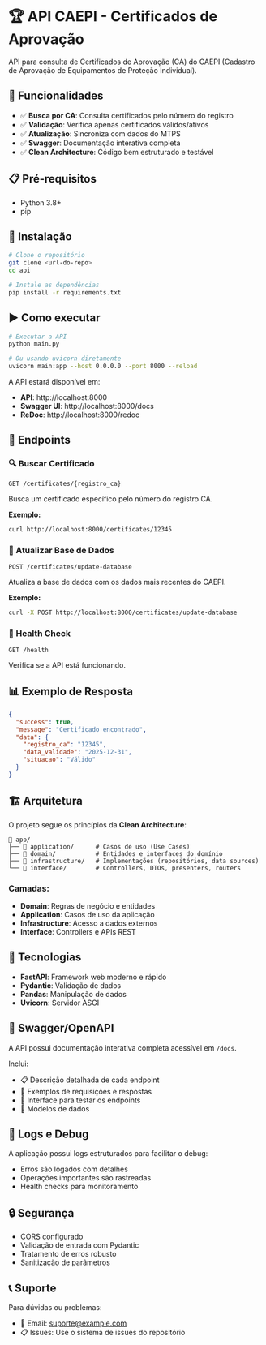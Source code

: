 # 🏆 API CAEPI - Certificados de Aprovação

API para consulta de Certificados de Aprovação (CA) do CAEPI (Cadastro de Aprovação de Equipamentos de Proteção Individual).

## 🚀 Funcionalidades

- ✅ **Busca por CA**: Consulta certificados pelo número do registro
- ✅ **Validação**: Verifica apenas certificados válidos/ativos
- ✅ **Atualização**: Sincroniza com dados do MTPS
- ✅ **Swagger**: Documentação interativa completa
- ✅ **Clean Architecture**: Código bem estruturado e testável

## 📋 Pré-requisitos

- Python 3.8+
- pip

## 🔧 Instalação

```bash
# Clone o repositório
git clone <url-do-repo>
cd api

# Instale as dependências
pip install -r requirements.txt
```

## ▶️ Como executar

```bash
# Executar a API
python main.py

# Ou usando uvicorn diretamente
uvicorn main:app --host 0.0.0.0 --port 8000 --reload
```

A API estará disponível em:
- **API**: http://localhost:8000
- **Swagger UI**: http://localhost:8000/docs
- **ReDoc**: http://localhost:8000/redoc

## 📖 Endpoints

### 🔍 Buscar Certificado
```http
GET /certificates/{registro_ca}
```
Busca um certificado específico pelo número do registro CA.

**Exemplo:**
```bash
curl http://localhost:8000/certificates/12345
```

### 🔄 Atualizar Base de Dados
```http
POST /certificates/update-database
```
Atualiza a base de dados com os dados mais recentes do CAEPI.

**Exemplo:**
```bash
curl -X POST http://localhost:8000/certificates/update-database
```

### 💚 Health Check
```http
GET /health
```
Verifica se a API está funcionando.

## 📊 Exemplo de Resposta

```json
{
  "success": true,
  "message": "Certificado encontrado",
  "data": {
    "registro_ca": "12345",
    "data_validade": "2025-12-31",
    "situacao": "Válido"
  }
}
```

## 🏗️ Arquitetura

O projeto segue os princípios da **Clean Architecture**:

```
📁 app/
├── 📁 application/      # Casos de uso (Use Cases)
├── 📁 domain/           # Entidades e interfaces do domínio
├── 📁 infrastructure/   # Implementações (repositórios, data sources)
└── 📁 interface/        # Controllers, DTOs, presenters, routers
```

### Camadas:
- **Domain**: Regras de negócio e entidades
- **Application**: Casos de uso da aplicação
- **Infrastructure**: Acesso a dados externos
- **Interface**: Controllers e APIs REST

## 🔧 Tecnologias

- **FastAPI**: Framework web moderno e rápido
- **Pydantic**: Validação de dados
- **Pandas**: Manipulação de dados
- **Uvicorn**: Servidor ASGI

## 📝 Swagger/OpenAPI

A API possui documentação interativa completa acessível em `/docs`. 

Inclui:
- 📋 Descrição detalhada de cada endpoint
- 🔧 Exemplos de requisições e respostas
- 🧪 Interface para testar os endpoints
- 📖 Modelos de dados

## 🐛 Logs e Debug

A aplicação possui logs estruturados para facilitar o debug:
- Erros são logados com detalhes
- Operações importantes são rastreadas
- Health checks para monitoramento

## 🔒 Segurança

- CORS configurado
- Validação de entrada com Pydantic
- Tratamento de erros robusto
- Sanitização de parâmetros

## 📞 Suporte

Para dúvidas ou problemas:
- 📧 Email: suporte@example.com
- 📋 Issues: Use o sistema de issues do repositório